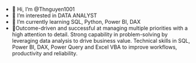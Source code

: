 - 👋 Hi, I’m @Thnguyen1001
- 👀 I’m interested in DATA ANALYST
- 🌱 I’m currently learning SQL, Python, Power BI, DAX
- 💞️Outcome-driven and successful at managing multiple priorities with a high attention to detail. Strong capability in problem-solving by leveraging data analysis to drive business value. Technical skills in SQL, Power BI, DAX, Power Query and Excel VBA to improve workflows, productivity and reliability. 

<!---
Thnguyen1001/Thnguyen1001 is a ✨ special ✨ repository because its `README.md` (this file) appears on your GitHub profile.
You can click the Preview link to take a look at your changes.
--->
